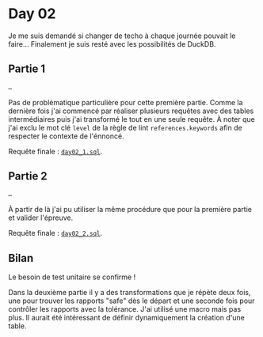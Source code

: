 # Day 02

Je me suis demandé si changer de techo à chaque journée pouvait le faire…
Finalement je suis resté avec les possibilités de DuckDB.

## Partie 1

```txt
…
```

Pas de problématique particulière pour cette première partie.
Comme la dernière fois j'ai commencé par réaliser plusieurs requêtes avec des tables intermédiaires puis j'ai transformé le tout en une seule requête.
À noter que j'ai exclu le mot clé `level` de la règle de lint `references.keywords` afin de respecter le contexte de l'énnoncé.

Requête finale : [`day02_1.sql`](../payloads/day02_1.sql).

## Partie 2

```txt
…
```

À partir de là j'ai pu utiliser la même procédure que pour la première partie et valider l'épreuve.

Requête finale : [`day02_2.sql`](../payloads/day02_2.sql).

## Bilan

Le besoin de test unitaire se confirme !

Dans la deuxième partie il y a des transformations que je répète deux fois, une pour trouver les rapports "safe" dès le départ et une seconde fois pour contrôler les rapports avec la tolérance.
J'ai utilisé une macro mais pas plus. Il aurait été intéressant de définir dynamiquement la création d'une table.
